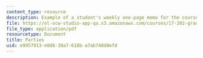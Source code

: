 ```yaml
---
content_type: resource
description: Example of a student's weekly one-page memo for the course.
file: https://ol-ocw-studio-app-qa.s3.amazonaws.com/courses/17-202-graduate-seminar-in-american-politics-ii-spring-2010/e9957913e0d830a7618ba7ab740d8efd_MIT17_202S10_Parties.pdf
file_type: application/pdf
resourcetype: Document
title: Parties
uid: e9957913-e0d8-30a7-618b-a7ab740d8efd
---
```

